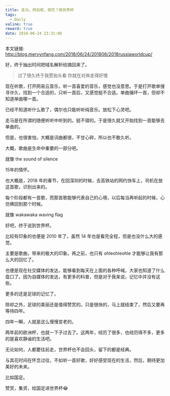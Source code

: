 ```yaml
---
title: 走马，然后呢，观花？观世界杯
tags:
  - Daily
valine: true
reward: true
date: 2018-06-24 23:31:06
---
```


本文链接: http://blog.mervynfang.com/2018/06/24/201806/2018russiaworldcup/

好，终于抽出时间把域名解析给搞回来了。

> 过了很久终于我愿抬头看
> 你就在对岸走得好慢

现在听歌，打开网易云音乐，听一首喜爱的音乐，感觉也没意思。于是打开歌单搜寻许久，找到一个合适的，只听一首后，又感觉挺不合适。单曲循环一首，但却不知道单曲哪一首。

<!-- more -->

已经不知道听什么歌了，偶尔也只能听听纯音乐。放松下心灵吧。

走马是在所谓的随便听听中听到的。挺不错的。于是很久就又开始找到一首能够去单曲的。

但是，也很害怕，大概是词曲都很，不甘心碎，所以也不敢久听。


大概，歌曲是生命中重要的一部分吧。

就像 the sound of silence

15年的情怀。

也大概是，2018 年的春节，在回深圳的时候，去高铁站的网约快车上，司机在放这首歌，识别出来的。

每个阶段都有一首歌，而那首歌能够代表自己的心境，以后每当再听起的时候，心仿佛回到那个时候。

就像 wakawaka waving flag

好吧，终于说到世界杯。

比较有印象的也便是 2010 年了，虽然 14 年也是看完全程，但是也没什么大的感觉。

主要是歌曲，带来的极大的印象。再之前，也只有 ohleohleohle 才能够让我有那么大的回忆了。

也便是现在社交媒体的发达，能够看到每天在上面的各种呼喊，大家也知道了什么盘口了。因为自媒体的发达，有更多的科普，但是对于我来说，记忆中并没有这些。

更多的还是足球的记忆了。

除却之外，足球的美丽还是值得赞赏的。只是很快的，马上就结束了，然后又要再等待四年。

四年一瞬，人就是这么慢慢变老的。

两年前的欧洲杯，也就一下子过去了。这两年，经历了很多，也经历得不多，更多的是喜欢静谧的生活吧。

无论如何，人都要往前走，世界杯也不会回头，留下的都是经典。

与其花时间在怀念过往，不如听一首好歌，好好感受现在的生活，然后，期待更加美好的未来。

比如国足。

赞赏，集资，给国足进世界杯😂